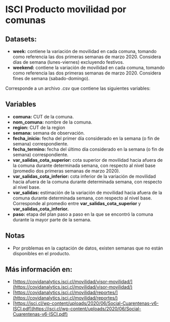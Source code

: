 # ISCI Producto movilidad por comunas

## Datasets:

- **week:** contiene la variación de movilidad en cada comuna, tomando como referencia las dos primeras semanas de marzo 2020. Considera días de semana (lunes-viernes) excluyendo festivos.
- **weekend:** contiene la variación de movilidad en cada comuna, tomando como referencia las dos primeras semanas de marzo 2020. Considera fines de semana (sabado-domingo).

Corresponde a un archivo .csv que contiene las siguientes variables:

## Variables



- **comuna:** CUT de la comuna.
- **nom_comuna:** nombre de la comuna.
- **region:** CUT de la region
- **semana:** semana de observación.
- **fecha_inicio:** fecha del primer día considerado en la semana (o fin de semana) correspondiente.
- **fecha_termino:** fecha del último día considerado en la semana (o fin de semana) correspondiente.
- **var_salidas_cota_superior:** cota superior de movilidad hacia afuera de la comuna durante determinada semana, con respecto al nivel base (promedio dos primeras semanas de marzo 2020).
- **var_salidas_cota_inferior:** cota inferior de la variación de movilidad hacia afuera de la comuna durante determinada semana, con respecto al nivel base.
- **var_salidas:** estimación de la variación de movilidad hacia afuera de la comuna durante determinada semana, con respecto al nivel base. Corresponde al promedio entre **var_salidas_cota_superior** y **var_salidas_cota_inferior.**
- **paso:** etapa del plan paso a paso en la que se encontró la comuna durante la mayor parte de la semana.

## Notas
 - Por problemas en la captación de datos, existen semanas que no están disponibles en el producto.
## Más información en:

- [https://covidanalytics.isci.cl/movilidad/visor-movilidad/](https://covidanalytics.isci.cl/movilidad/visor-movilidad/)
- [https://covidanalytics.isci.cl/movilidad/reportes/](https://covidanalytics.isci.cl/movilidad/reportes/)
- [https://isci.cl/wp-content/uploads/2020/06/Social-Cuarentenas-v6-ISCI.pdf](https://isci.cl/wp-content/uploads/2020/06/Social-Cuarentenas-v6-ISCI.pdf)
